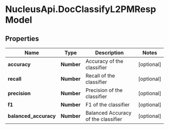 # NucleusApi.DocClassifyL2PMRespModel

## Properties
Name | Type | Description | Notes
------------ | ------------- | ------------- | -------------
**accuracy** | **Number** | Accuracy of the classifier | [optional] 
**recall** | **Number** | Recall of the classifier | [optional] 
**precision** | **Number** | Precision of the classifier | [optional] 
**f1** | **Number** | F1 of the classifier | [optional] 
**balanced_accuracy** | **Number** | Balanced Accuracy of the classifier | [optional] 


